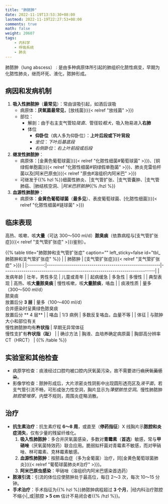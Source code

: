 ```yaml
---
title: "肺脓肿"
date: 2022-11-19T13:53:30+08:00
lastmod: 2022-11-19T22:27:53+08:00
comments: true
math: false
weight: 20607
tags:
    - 内科学
    - 呼吸系统
    - 肺炎
---
```


肺脓肿（lung abscess）
: 是由多种病原体所引起的肺组织化脓性病变，早期为化脓性肺炎，继而坏死、液化，脓肿形成。

<!--more-->

## 病因和发病机制

1. **吸入性肺脓肿**（**最常见**）：常由误吸引起，如酒后误吸
    - 病原体：**厌氧菌最常见**，[放线菌]({{< relref "放线菌" >}})
    - 部位：
        - 解剖：由于右主支气管较*陡直*、管径较*粗大*，吸入物易进入**右肺**
        - 体位
            - **仰卧位**（病人多为仰卧位）：**上叶后段或下叶背段**
            - *坐位*：*下叶后基底段*
            - *右侧卧位*：*右上叶前段或后段*
2. **继发性肺脓肿**：
    - 病原体：[金黄色葡萄球菌]({{< relref "化脓性细菌#葡萄球菌" >}})、[铜绿假单胞菌]({{< relref "化脓性细菌#铜绿假单胞菌" >}})、肺炎克雷伯杆菌以及[阿米巴原虫]({{< relref "原虫#溶组织内阿米巴" >}})
    - 可继发于{{% hzl %}}细菌性肺炎、|支气管扩张、|支气管囊肿、|支气管肺癌、|肺结核空洞、|*阿米巴肝脓肿*{{% /hzl %}}
3. **血源性肺脓肿**：
    - 病原体：**金黄色葡萄球菌**（**最多见**）、表皮葡萄球菌、[化脓性细菌]({{< relref "化脓性细菌#链球菌" >}})

## 临床表现

高热、咳嗽、咳**大量**（可达 300～500 ml/d）**脓臭痰**（依靠病程与[支气管扩张症]({{< relref "支气管扩张症" >}})鉴别）。

{{% table title="肺脓肿和支气管扩张症" caption="" left_sticky=false id="tbl_肺脓肿和支气管扩张症" %}}
|          | 肺脓肿                                                 | [支气管扩张症]({{< relref "支气管扩张症" >}})                             |
|:--------:|--------------------------------------------------------|---------------------------------------------------------------------------|
| 发病年龄 | 壮年，男性多见                                         | 儿童或青年                                                                |
| 起病缓急 | 多急性                                                 | 多慢性                                                                    |
| 典型表现 | 高热、咳**大量脓臭痰**                                 | 慢性咳嗽，咳**大量脓痰**，咯血                                            |
| 痰液性质 | 量多（300～500 ml/d）<br/>脓臭痰<br/>放置后分 **3 层** | 量多（100～400 ml/d）<br/>合并感染时呈黄绿色脓臭痰<br/>放置后分 ** 4 层** |
|   咯血   | 1/3 病例                                               | 多数反复咯血，血量不等                                                    |
|   体征   | 与脓肿大小和部位有关<br/>慢性肺脓肿均有**杵状指**      | 早期无异常体征<br/>慢性支扩有**杵状指（趾）**                             |
| 确诊方法 | 胸液、血培养确定病原菌                                 | 胸部高分辨率 CT（HRCT）                                                   |
{{% /table %}}

## 实验室和其他检查

- 病原学检查：痰液经过口腔均被口腔内厌氧菌污染，故不需要进行~~痰厌氧菌感染~~。
- 影像学检查：脓肿形成后，大片浓密炎性阴影中出现圆形透亮区及*液平面*，若支气管引流不畅，可形成张力性空洞，胸片显示为*薄壁脓性空洞*。慢性肺脓肿*脓腔壁增厚*，内壁不规则，周围炎症略消散。

## 治疗

- **抗生素治疗**：抗生素疗程 **6～8 周**，或直至（**停药指征**）X 线胸片示**脓腔和炎症消失**，仅有少量的残留纤维化。
    1. **吸入性肺脓肿**：多合并厌氧菌感染，多数对**青霉素**（**首选**）敏感，常与**甲硝唑**（厌氧菌特效药）联合应用。脆弱拟杆菌对青霉素不敏感，而对甲硝唑、林可霉素、克林霉素敏感。
    2. **血源性肺脓肿**：按脓毒血症（多为金葡菌）治疗，同[金黄色葡萄球菌肺炎]({{< relref "葡萄球菌肺炎#治疗" >}})。
    3. **阿米巴原虫感染**：甲硝唑（溶组织内阿米巴感染首选药）
- **脓液引流**：引流的体位应使脓肿处于最高位，每日 2～3 次，每次 10～15 分钟。
- **手术治疗**：手术指征为{{% hzl %}}肺脓肿病程超过 **3 个月**，|经内科治疗脓腔不缩小|_或|脓腔 **\> 5 cm** 估计不易闭合者{{% /hzl %}}。
